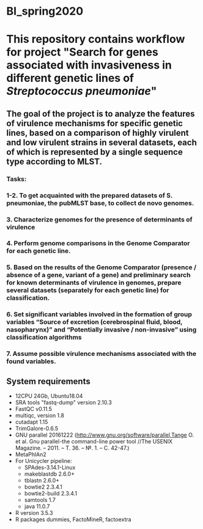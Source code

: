 # BI_spring2020
# This repository contains workflow for project "Search for genes associated with invasiveness in different genetic lines of *Streptococcus pneumoniae*"
## The goal of the project is to analyze the features of virulence mechanisms for specific genetic lines, based on a comparison of highly virulent and low virulent strains in several datasets, each of which is represented by a single sequence type according to MLST.

### Tasks:
### 1-2. To get acquainted with the prepared datasets of S. pneumoniae, the pubMLST base, to collect de novo genomes.
### 3. Characterize genomes for the presence of determinants of virulence
### 4. Perform genome comparisons in the Genome Comparator for each genetic line.
### 5. Based on the results of the Genome Comparator (presence / absence of a gene, variant of a gene) and preliminary search for known determinants of virulence in genomes, prepare several datasets (separately for each genetic line) for classification.
### 6. Set significant variables involved in the formation of group variables “Source of excretion (cerebrospinal fluid, blood, nasopharynx)” and “Potentially invasive / non-invasive” using classification algorithms
### 7. Assume possible virulence mechanisms associated with the found variables.

## System requirements
* 12CPU 24Gb, Ubuntu18.04
* SRA tools  "fastq-dump" version 2.10.3
* FastQC v0.11.5
* multiqc, version 1.8
* cutadapt 1.15
* TrimGalore-0.6.5
* GNU parallel 20161222 (http://www.gnu.org/software/parallel,Tange O. et al. Gnu parallel-the command-line power tool //The USENIX Magazine. – 2011. – Т. 36. – №. 1. – С. 42-47.)
* MetaPhlAn2
* For Unicycler pipeline:
  * SPAdes-3.14.1-Linux 
  * makeblastdb 2.6.0+
  * tblastn 2.6.0+
  * bowtie2 2.3.4.1
  * bowtie2-build 2.3.4.1
  * samtools 1.7
  * java 11.0.7
* R version 3.5.3
* R packages dummies, FactoMineR, factoextra


